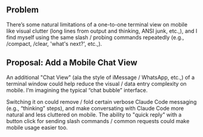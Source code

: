 ## Problem

There’s some natural limitations of a one-to-one terminal view on mobile like visual clutter (long lines from output and thinking, ANSI junk, etc.,), and I find myself using the same slash / probing commands repeatedly (e.g., /compact, /clear, 'what's next?', etc.,).

## Proposal: Add a Mobile Chat View

An additional "Chat View" (ala the style of iMessage / WhatsApp, etc.,) of a terminal window could help reduce the visual / data entry complexity on mobile. I’m imagining the typical “chat bubble” interface.

Switching it on could remove / fold certain verbose Claude Code messaging (e.g., “thinking” steps), and make conversating with Claude Code more natural and less cluttered on mobile. The ability to "quick reply" with a button click for sending slash commands / common requests could make mobile usage easier too.
